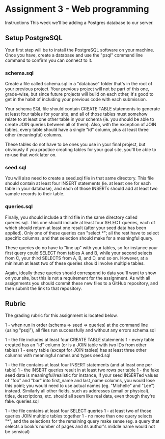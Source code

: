 # Assignment 3 - Web programming

Instructions
This week we'll be adding a Postgres database to our server.

## Setup PostgreSQL
Your first step will be to install the PostgreSQL software on your machine.  Once you have, create a database and use the "psql" command line command to confirm you can connect to it.

### schema.sql
Create a file called schema.sql in a "database" folder that's in the root of your previous project.  Your previous project will not be part of this one, grade-wise, but since future projects will build on each other, it's good to get in the habit of including your previous code with each submission.

Your schema SQL file should contain CREATE TABLE statements to generate at least four tables for your site, and all of those tables must somehow relate to at least one other table in your schema (ie. you should be able to create JOIN queries between all of them).  Also, with the exception of JOIN tables, every table should have a single "id" column, plus at least three other (meaningful) columns.

These tables do not have to be ones you use in your final project, but obviously if you practice creating tables for your goal site, you'll be able to re-use that work later on.

### seed.sql
You will also need to create a seed.sql file in that same directory.  This file should contain at least four INSERT statements (ie. at least one for each table in your database), and each of those INSERTs should add at least two sample records to their table.

### queries.sql
Finally, you should include a third file in the same directory called queries.sql.  This one should include at least four SELECT queries, each of which should return at least one result (after your seed data has been applied).  Only one of these queries can "select *"; all the rest have to select specific columns, and that selection should make for a meaningful query.

These queries do no have to "line up" with your  tables, so for instance your first query could SELECT from tables A and B, while your second selects from C, your third SELECTS from A, B, and D, and so on.  However, at a minimum at least two of these queries should involve multiple tables.

Again, ideally these queries should correspond to data you'll want to show on your site, but this is not a requirement for the assignment.  As with all assignments you should commit these new files to a GitHub repository, and then submit the link to that repository.

## Rubric
The grading rubric for this assignment is located below.

1 - when run in order (schema => seed => queries) at the command line (using "psql"), all files run successfully and without any errors
schema.sql

1 - the file includes at least four CREATE TABLE statements
1 - every table created has an "id" column (or is a JOIN table with two IDs from other tables)
1 - every table (except for JOIN tables) has at least three other columns with meaningful names and types
seed.sql

1 - the file contains at least four INSERT statements (and at least one per table)
1 - the INSERT queries result in at least two rows per table
1 - the fake seed data is meaningful/realistic
for instance, if your seed INSERTed values of "foo" and "bar" into first_name and last_name columns, you would lose this point; you would need to use actual names (eg. "Michelle" and "Lee") instead.  Similarly all other fields, such as addresses (email or physical), titles, descriptions, etc. should all seem like real data, even though they're fake.
queries.sql

1 - the file contains at least four SELECT queries
1 - at least two of those queries JOIN multiple tables together
1 - no more than one query selects "*", and the selections for the remaining query make sense (eg. a query that selects a book's number of pages and its author's middle name would not be sensical)
